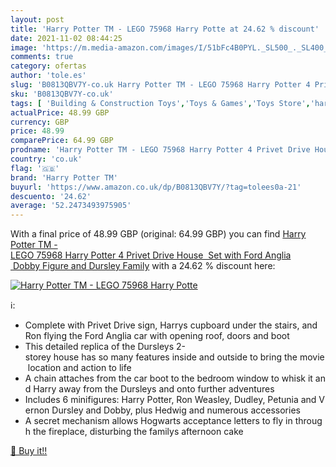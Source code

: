 ```yaml
---
layout: post
title: 'Harry Potter TM - LEGO 75968 Harry Potte at 24.62 % discount'
date: 2021-11-02 08:44:25
image: 'https://m.media-amazon.com/images/I/51bFc4B0PYL._SL500_._SL400_.jpg'
comments: true
category: ofertas
author: 'tole.es'
slug: 'B0813QBV7Y-co.uk Harry Potter TM - LEGO 75968 Harry Potter 4 Privet...'
sku: 'B0813QBV7Y-co.uk'
tags: [ 'Building & Construction Toys','Toys & Games','Toys Store','harry potter tm','lego', ]
actualPrice: 48.99 GBP
currency: GBP
price: 48.99
comparePrice: 64.99 GBP
prodname: 'Harry Potter TM - LEGO 75968 Harry Potter 4 Privet Drive House  Set with Ford Anglia  Dobby Figure and Dursley Family'
country: 'co.uk'
flag: '🇬🇧'
brand: 'Harry Potter TM'
buyurl: 'https://www.amazon.co.uk/dp/B0813QBV7Y/?tag=tolees0a-21'
descuento: '24.62'
average: '52.2473493975905'
---
```


With a final price of 48.99 GBP (original: 64.99 GBP) you can find [Harry Potter TM - LEGO 75968 Harry Potter 4 Privet Drive House  Set with Ford Anglia  Dobby Figure and Dursley Family](https://www.amazon.co.uk/dp/B0813QBV7Y/?tag=tolees0a-21) with a  24.62 % discount here:

[![Harry Potter TM - LEGO 75968 Harry Potte](https://m.media-amazon.com/images/I/51bFc4B0PYL._SL500_._SL400_.jpg)](https://www.amazon.co.uk/dp/B0813QBV7Y/?tag=tolees0a-21)

ℹ️:

- Complete with Privet Drive sign, Harrys cupboard under the stairs, and Ron flying the Ford Anglia car with opening roof, doors and boot
- This detailed replica of the Dursleys 2-storey house has so many features inside and outside to bring the movie location and action to life
- A chain attaches from the car boot to the bedroom window to whisk it and Harry away from the Dursleys and onto further adventures
- Includes 6 minifigures: Harry Potter, Ron Weasley, Dudley, Petunia and Vernon Dursley and Dobby, plus Hedwig and numerous accessories
- A secret mechanism allows Hogwarts acceptance letters to fly in through the fireplace, disturbing the familys afternoon cake

[🛒 Buy it!!](https://www.amazon.co.uk/dp/B0813QBV7Y/?tag=tolees0a-21)
